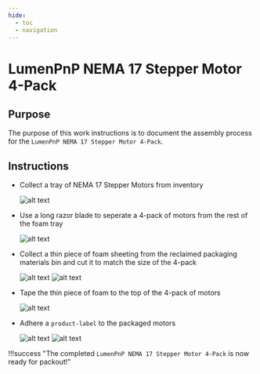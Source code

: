 ```yaml
---
hide:
  - toc
  - navigation
---
```


# LumenPnP NEMA 17 Stepper Motor 4-Pack

## Purpose

The purpose of this work instructions is to document the assembly process for the `LumenPnP NEMA 17 Stepper Motor 4-Pack`.

## Instructions

- Collect a tray of NEMA 17 Stepper Motors from inventory

    ![alt text](img/IMG_0751.webp)

- Use a long razor blade to seperate a 4-pack of motors from the rest of the foam tray

    ![alt text](img/IMG_0752.webp)

- Collect a thin piece of foam sheeting from the reclaimed packaging materials bin and cut it to match the size of the 4-pack

    ![alt text](img/IMG_0753.webp)
    ![alt text](img/IMG_0754.webp)

- Tape the thin piece of foam to the top of the 4-pack of motors

    ![alt text](img/IMG_0755.webp)

- Adhere a `product-label` to the packaged motors

    ![alt text](img/IMG_0757.webp)
    ![alt text](img/IMG_0758.webp)

!!!success "The completed `LumenPnP NEMA 17 Stepper Motor 4-Pack` is now ready for packout!"
